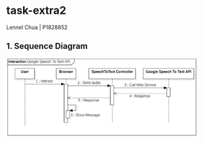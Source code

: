 # task-extra2
Lennel Chua | P1828852

## 1. Sequence Diagram
![](images/ExtraTask_SpeechToText_SequenceDiagram.jpeg)

